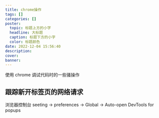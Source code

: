 ```yaml
---
title: chrome操作
tags: []
categories: []
poster:
  topic: 标题上方的小字
  headline: 大标题
  caption: 标题下方的小字
  color: 标题颜色
date: 2022-12-04 15:56:40
description:
cover:
banner:
---
```


使用 chrome 调试代码时的一些骚操作

<!-- more -->

## 跟踪新开标签页的网络请求

浏览器控制台 seeting -> preferences -> Global -> Auto-open DevTools for popups
